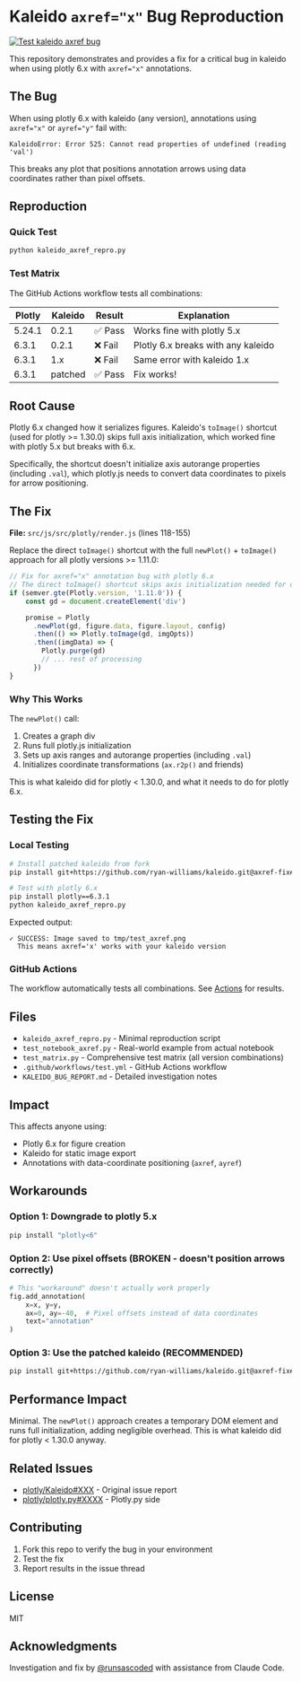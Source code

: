 # Kaleido `axref="x"` Bug Reproduction

[![Test kaleido axref bug](https://github.com/ryan-williams/kaleido-axref-bug/actions/workflows/test.yml/badge.svg)](https://github.com/ryan-williams/kaleido-axref-bug/actions/workflows/test.yml)

This repository demonstrates and provides a fix for a critical bug in kaleido when using plotly 6.x with `axref="x"` annotations.

## The Bug

When using plotly 6.x with kaleido (any version), annotations using `axref="x"` or `ayref="y"` fail with:

```
KaleidoError: Error 525: Cannot read properties of undefined (reading 'val')
```

This breaks any plot that positions annotation arrows using data coordinates rather than pixel offsets.

## Reproduction

### Quick Test

```bash
python kaleido_axref_repro.py
```

### Test Matrix

The GitHub Actions workflow tests all combinations:

| Plotly | Kaleido | Result | Explanation |
|--------|---------|--------|-------------|
| 5.24.1 | 0.2.1 | ✅ Pass | Works fine with plotly 5.x |
| 6.3.1 | 0.2.1 | ❌ Fail | Plotly 6.x breaks with any kaleido |
| 6.3.1 | 1.x | ❌ Fail | Same error with kaleido 1.x |
| 6.3.1 | patched | ✅ Pass | Fix works! |

## Root Cause

Plotly 6.x changed how it serializes figures. Kaleido's `toImage()` shortcut (used for plotly >= 1.30.0) skips full axis initialization, which worked fine with plotly 5.x but breaks with 6.x.

Specifically, the shortcut doesn't initialize axis autorange properties (including `.val`), which plotly.js needs to convert data coordinates to pixels for arrow positioning.

## The Fix

**File:** `src/js/src/plotly/render.js` (lines 118-155)

Replace the direct `toImage()` shortcut with the full `newPlot()` + `toImage()` approach for all plotly versions >= 1.11.0:

```javascript
// Fix for axref="x" annotation bug with plotly 6.x
// The direct toImage() shortcut skips axis initialization needed for data-coordinate arrow positioning
if (semver.gte(Plotly.version, '1.11.0')) {
    const gd = document.createElement('div')

    promise = Plotly
      .newPlot(gd, figure.data, figure.layout, config)
      .then(() => Plotly.toImage(gd, imgOpts))
      .then((imgData) => {
        Plotly.purge(gd)
        // ... rest of processing
      })
}
```

### Why This Works

The `newPlot()` call:
1. Creates a graph div
2. Runs full plotly.js initialization
3. Sets up axis ranges and autorange properties (including `.val`)
4. Initializes coordinate transformations (`ax.r2p()` and friends)

This is what kaleido did for plotly < 1.30.0, and what it needs to do for plotly 6.x.

## Testing the Fix

### Local Testing

```bash
# Install patched kaleido from fork
pip install git+https://github.com/ryan-williams/kaleido.git@axref-fix#subdirectory=src/py

# Test with plotly 6.x
pip install plotly==6.3.1
python kaleido_axref_repro.py
```

Expected output:
```
✓ SUCCESS: Image saved to tmp/test_axref.png
  This means axref='x' works with your kaleido version
```

### GitHub Actions

The workflow automatically tests all combinations. See [Actions](https://github.com/ryan-williams/kaleido-axref-bug/actions) for results.

## Files

- `kaleido_axref_repro.py` - Minimal reproduction script
- `test_notebook_axref.py` - Real-world example from actual notebook
- `test_matrix.py` - Comprehensive test matrix (all version combinations)
- `.github/workflows/test.yml` - GitHub Actions workflow
- `KALEIDO_BUG_REPORT.md` - Detailed investigation notes

## Impact

This affects anyone using:
- Plotly 6.x for figure creation
- Kaleido for static image export
- Annotations with data-coordinate positioning (`axref`, `ayref`)

## Workarounds

### Option 1: Downgrade to plotly 5.x

```bash
pip install "plotly<6"
```

### Option 2: Use pixel offsets (BROKEN - doesn't position arrows correctly)

```python
# This "workaround" doesn't actually work properly
fig.add_annotation(
    x=x, y=y,
    ax=0, ay=-40,  # Pixel offsets instead of data coordinates
    text="annotation"
)
```

### Option 3: Use the patched kaleido (RECOMMENDED)

```bash
pip install git+https://github.com/ryan-williams/kaleido.git@axref-fix#subdirectory=src/py
```

## Performance Impact

Minimal. The `newPlot()` approach creates a temporary DOM element and runs full initialization, adding negligible overhead. This is what kaleido did for plotly < 1.30.0 anyway.

## Related Issues

- [plotly/Kaleido#XXX](https://github.com/plotly/Kaleido/issues/XXX) - Original issue report
- [plotly/plotly.py#XXXX](https://github.com/plotly/plotly.py/issues/XXXX) - Plotly.py side

## Contributing

1. Fork this repo to verify the bug in your environment
2. Test the fix
3. Report results in the issue thread

## License

MIT

## Acknowledgments

Investigation and fix by [@runsascoded](https://github.com/runsascoded) with assistance from Claude Code.
